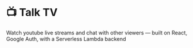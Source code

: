 # 📺 Talk TV

Watch youtube live streams and chat with other viewers — built on React, Google Auth, with a Serverless Lambda backend
